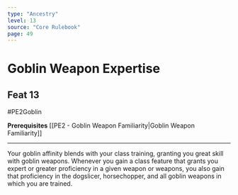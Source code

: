 ```yaml
---
type: "Ancestry"
level: 13
source: "Core Rulebook"
page: 49
---
```

# Goblin Weapon Expertise
## Feat 13
#PE2Goblin

**Prerequisites** [[PE2 - Goblin Weapon Familiarity|Goblin Weapon Familiarity]]

-----
Your goblin affinity blends with your class training, granting you great skill with goblin weapons. Whenever you gain a class feature that grants you expert or greater proficiency in a given weapon or weapons, you also gain that proficiency in the dogslicer, horsechopper, and all goblin weapons in which you are trained.